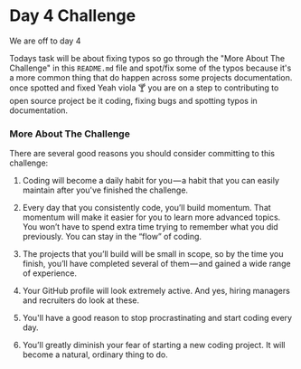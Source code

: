 # Day 4 Challenge

We are off to day 4 

Todays task will be about fixing typos so go through the "More About The Challenge" in this `README.md`
file and spot/fix some of the typos because it's a more common thing that do happen across some projects documentation.
once spotted and fixed Yeah viola :cocktail: you are on a step to contributing to open source project be it coding, fixing bugs and spotting typos in documentation.  

### More About The Challenge

There are several good reasons you should consider committing to this challenge:

1. Coding will become a daily habit for you — a habit that you can easily maintain after you've finished the
   challenge.

2. Every day that you consistently code, you’ll build momentum. That momentum will make it easier for you to learn
   more advanced topics. You won’t have to spend extra time trying to remember what you did previously. You can stay
   in the “flow” of coding.

3. The projects that you’ll build will be small in scope, so by the time you finish, you’ll have completed several
   of them — and gained a wide range of experience.

4. Your GitHub profile will look extremely active. And yes, hiring managers and recruiters do look at these.

5. You'll have a good reason to stop procrastinating and start coding every day.

6. You’ll greatly diminish your fear of starting a new coding project. It will become a natural, ordinary thing to do.

